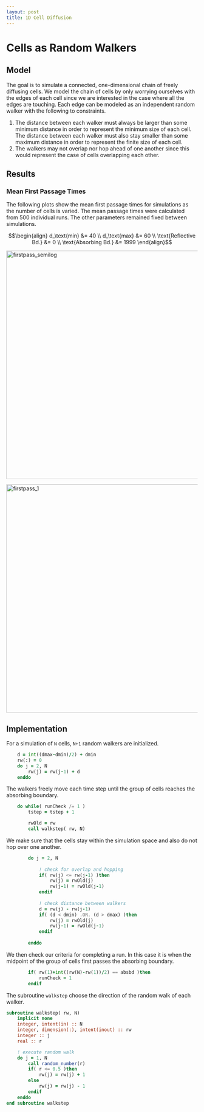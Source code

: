 ```yaml
---
layout: post
title: 1D Cell Diffusion
---
```



# Cells as Random Walkers

## Model

The goal is to simulate a connected, one-dimensional chain of freely diffusing cells. We model the chain of cells by only worrying ourselves with the edges of each cell since we are interested in the case where all the edges are touching. Each edge can be modeled as an independent random walker with the following to constraints.

1. The distance between each walker must always be larger than some minimum distance in order to represent the minimum size of each cell. The distance between each walker must also stay smaller than some maximum distance in order to represent the finite size of each cell.
2. The walkers may not overlap nor hop ahead of one another since this would represent the case of cells overlapping each other.

## Results

### Mean First Passage Times

The following plots show the mean first passage times for simulations as the number of cells is varied. The mean passage times were calculated from 500 individual runs.
The other parameters remained fixed between simulations.

$$\begin{align} d_\text{min} &= 40 \\ d_\text{max} &= 60 \\ \text{Reflective Bd.} &= 0 \\ \text{Absorbing Bd.} &= 1999 \end{align}$$  


<a href="https://www.flickr.com/photos/jjjvar/16948882398" title="firstpass_semilog by Julien Varennes, on Flickr"><img src="https://farm9.staticflickr.com/8824/16948882398_4dbe4e740c_o.png" width="800" height="600" alt="firstpass_semilog"></a>

<a href="https://www.flickr.com/photos/jjjvar/16950462689" title="firstpass_1 by Julien Varennes, on Flickr"><img src="https://farm8.staticflickr.com/7681/16950462689_537a2c0d98_o.png" width="800" height="600" alt="firstpass_1"></a>

## Implementation

For a simulation of `N` cells, `N+1` random walkers are initialized.

~~~ fortran
    d = int((dmax-dmin)/2) + dmin
    rw(:) = 0
    do j = 2, N
        rw(j) = rw(j-1) + d
    enddo
~~~

The walkers freely move each time step until the group of cells reaches the absorbing boundary.

~~~ fortran
    do while( runCheck /= 1 )
        tstep = tstep + 1

        rwOld = rw
        call walkstep( rw, N)
~~~

We make sure that the cells stay within the simulation space and also do not hop over one another.

~~~ fortran
        do j = 2, N
        
            ! check for overlap and hopping
            if( rw(j) <= rw(j-1) )then
                rw(j) = rwOld(j)
                rw(j-1) = rwOld(j-1)
            endif
            
            ! check distance between walkers
            d = rw(j) - rw(j-1)
            if( (d < dmin) .OR. (d > dmax) )then
                rw(j) = rwOld(j)
                rw(j-1) = rwOld(j-1)
            endif
            
        enddo
~~~

We then check our criteria for completing a run. In this case it is when the midpoint of the group of cells first passes the absorbing boundary.

~~~ fortran
        if( rw(1)+int((rw(N)-rw(1))/2) == absbd )then
            runCheck = 1
        endif
~~~

The subroutine `walkstep` choose the direction of the random walk of each walker.

~~~ fortran
subroutine walkstep( rw, N)
    implicit none
    integer, intent(in) :: N
    integer, dimension(:), intent(inout) :: rw
    integer :: j
    real :: r

    ! execute random walk
    do j = 1, N
        call random_number(r)
        if( r <= 0.5 )then
            rw(j) = rw(j) + 1
        else
            rw(j) = rw(j) - 1
        endif
    enddo
end subroutine walkstep
~~~

